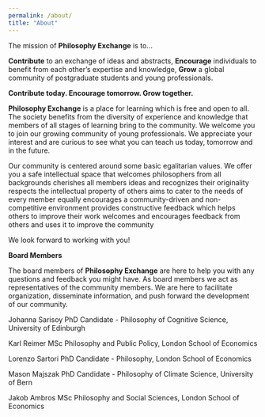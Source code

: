 ```yaml
---
permalink: /about/
title: "About"
---
```


The mission of **Philosophy Exchange** is to...

**Contribute** to an exchange of ideas and abstracts,
**Encourage** individuals to benefit from each other’s expertise and knowledge,
**Grow** a global community of postgraduate students and young professionals.

**Contribute today. Encourage tomorrow. Grow together.**


**Philosophy Exchange** is a place for learning which is free and open to all. The society benefits from the diversity of experience and knowledge that members of all stages of learning bring to the community. We welcome you to join our growing community of young professionals. We appreciate your interest and are curious to see what you can teach us today, tomorrow and in the future.

Our community is centered around some basic egalitarian values. We offer you a safe intellectual space that
welcomes philosophers from all backgrounds
cherishes all members ideas and recognizes their originality
respects the intellectual property of others
aims to cater to the needs of every member equally
encourages a community-driven and non-competitive environment
provides constructive feedback which helps others to improve their work
welcomes and encourages feedback from others and uses it to improve the community

We look forward to working with you!


**Board Members**

The board members of **Philosophy Exchange** are here to help you with any questions and feedback you might have. As board members we act as representatives of the community members. We are here to facilitate organization, disseminate information, and push forward the development of our community.

Johanna Sarisoy
PhD Candidate -  Philosophy of Cognitive Science, University of Edinburgh

Karl Reimer
MSc Philosophy and Public Policy, London School of Economics

Lorenzo Sartori
PhD Candidate - Philosophy, London School of Economics

Mason Majszak
PhD Candidate - Philosophy of Climate Science, University of Bern

Jakob Ambros
MSc Philosophy and Social Sciences, London School of Economics
